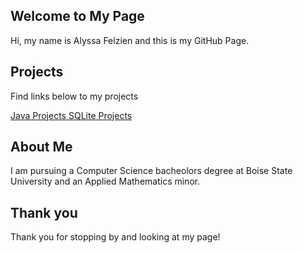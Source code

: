 <head>
  <title>Alyssa's Github</title>
  </head>


## Welcome to My Page

<p>Hi, my name is Alyssa Felzien and this is my GitHub Page.</p>







## Projects

<p>Find links below to my projects</p>
<a id="Java Projects" href="https://alyssafelzien.github.io/javaprojects//">Java Projects </a> <addr> <a id="     SQLite Projects" href="https://alyssafelzien.github.io/sqliteprojects//">    SQLite Projects </a>



## About Me

I am pursuing a Computer Science bacheolors degree at Boise State University and an Applied Mathematics 
minor.   






## Thank you

Thank you for stopping by and looking at my page!

